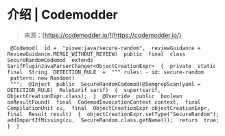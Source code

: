 <!--yml

category: 未分类

date: 2024-05-27 15:02:24

-->

# 介绍 | Codemodder

> 来源：[https://codemodder.io/](https://codemodder.io/)

```
 @Codemod(  id =  "pixee:java/secure-random",  reviewGuidance =  ReviewGuidance.MERGE_WITHOUT_REVIEW)  public  final  class  SecureRandomCodemod  extends  SarifPluginJavaParserChanger<ObjectCreationExpr>  {  private  static  final  String  DETECTION_RULE  =  """ rules: - id: secure-random 
 pattern: new Random()
 """;  @Inject  public  SecureRandomCodemod(@SemgrepScan(yaml =  DETECTION_RULE)  RuleSarif sarif)  {  super(sarif,  ObjectCreationExpr.class);  }  @Override  public  boolean  onResultFound(  final  CodemodInvocationContext context,  final  CompilationUnit cu,  final  ObjectCreationExpr objectCreationExpr,  final  Result result)  {  objectCreationExpr.setType("SecureRandom");  addImportIfMissing(cu,  SecureRandom.class.getName());  return  true;  }  } 
```
